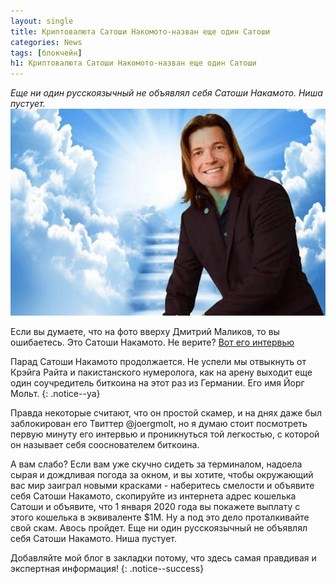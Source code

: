 ```yaml
---
layout: single
title: Криптовалюта Сатоши Накомото-назван еще один Сатоши
categories: News
tags: [блокчейн]
h1: Криптовалюта Сатоши Накомото-назван еще один Сатоши
---
```

*Еще ни один русскоязычный не объявлял себя Сатоши Накамото. Ниша пустует.*
![satoshi](/assets/images/news/satoshi2.jpg)

Если вы думаете, что на фото вверху Дмитрий Маликов, то вы ошибаетесь. Это Сатоши Накамото. Не верите? [Вот его интервью](https://youtu.be/9_Xa5taAtgc)

Парад Сатоши Накамото продолжается. Не успели мы отвыкнуть от Крэйга Райта и пакистанского нумеролога, как на арену выходит еще один соучредитель биткоина на этот раз из Германии. Его имя Йорг Мольт.
{: .notice--ya}

Правда некоторые считают, что он простой скамер, и на днях даже был заблокирован его Твиттер @joergmolt, но я думаю стоит посмотреть первую минуту его интервью и проникнуться той легкостью, с которой он называет себя сооснователем биткоина.

А вам слабо? Если вам уже скучно сидеть за терминалом, надоела сырая и дождливая погода за окном, и вы хотите, чтобы окружающий вас мир заиграл новыми красками - наберитесь смелости и объявите себя Сатоши Накамото, скопируйте из интернета адрес кошелька Сатоши и объявите, что 1 января 2020 года вы покажете выплату с этого кошелька в эквиваленте $1M. Ну а под это дело проталкивайте свой скам. Авось пройдет. Еще ни один русскоязычный не объявлял себя Сатоши Накамото. Ниша пустует.


Добавляйте мой блог в закладки потому, что здесь самая правдивая и экспертная информация!
{: .notice--success}


